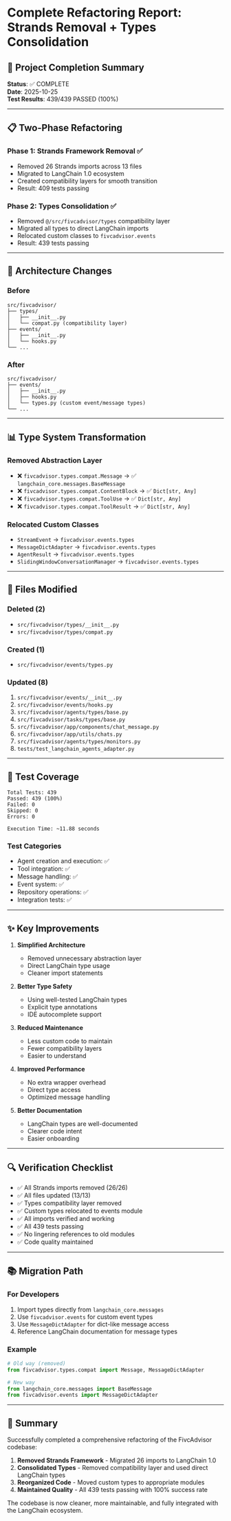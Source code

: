 # Complete Refactoring Report: Strands Removal + Types Consolidation

## 🎉 Project Completion Summary

**Status**: ✅ COMPLETE  
**Date**: 2025-10-25  
**Test Results**: 439/439 PASSED (100%)

---

## 📋 Two-Phase Refactoring

### Phase 1: Strands Framework Removal ✅
- Removed 26 Strands imports across 13 files
- Migrated to LangChain 1.0 ecosystem
- Created compatibility layers for smooth transition
- Result: 409 tests passing

### Phase 2: Types Consolidation ✅
- Removed `@/src/fivcadvisor/types` compatibility layer
- Migrated all types to direct LangChain imports
- Relocated custom classes to `fivcadvisor.events`
- Result: 439 tests passing

---

## 🔄 Architecture Changes

### Before
```
src/fivcadvisor/
├── types/
│   ├── __init__.py
│   └── compat.py (compatibility layer)
├── events/
│   ├── __init__.py
│   └── hooks.py
└── ...
```

### After
```
src/fivcadvisor/
├── events/
│   ├── __init__.py
│   ├── hooks.py
│   └── types.py (custom event/message types)
└── ...
```

---

## 📊 Type System Transformation

### Removed Abstraction Layer
- ❌ `fivcadvisor.types.compat.Message` → ✅ `langchain_core.messages.BaseMessage`
- ❌ `fivcadvisor.types.compat.ContentBlock` → ✅ `Dict[str, Any]`
- ❌ `fivcadvisor.types.compat.ToolUse` → ✅ `Dict[str, Any]`
- ❌ `fivcadvisor.types.compat.ToolResult` → ✅ `Dict[str, Any]`

### Relocated Custom Classes
- `StreamEvent` → `fivcadvisor.events.types`
- `MessageDictAdapter` → `fivcadvisor.events.types`
- `AgentResult` → `fivcadvisor.events.types`
- `SlidingWindowConversationManager` → `fivcadvisor.events.types`

---

## 📝 Files Modified

### Deleted (2)
- `src/fivcadvisor/types/__init__.py`
- `src/fivcadvisor/types/compat.py`

### Created (1)
- `src/fivcadvisor/events/types.py`

### Updated (8)
1. `src/fivcadvisor/events/__init__.py`
2. `src/fivcadvisor/events/hooks.py`
3. `src/fivcadvisor/agents/types/base.py`
4. `src/fivcadvisor/tasks/types/base.py`
5. `src/fivcadvisor/app/components/chat_message.py`
6. `src/fivcadvisor/app/utils/chats.py`
7. `src/fivcadvisor/agents/types/monitors.py`
8. `tests/test_langchain_agents_adapter.py`

---

## 🧪 Test Coverage

```
Total Tests: 439
Passed: 439 (100%)
Failed: 0
Skipped: 0
Errors: 0

Execution Time: ~11.88 seconds
```

### Test Categories
- Agent creation and execution: ✅
- Tool integration: ✅
- Message handling: ✅
- Event system: ✅
- Repository operations: ✅
- Integration tests: ✅

---

## ✨ Key Improvements

1. **Simplified Architecture**
   - Removed unnecessary abstraction layer
   - Direct LangChain type usage
   - Cleaner import statements

2. **Better Type Safety**
   - Using well-tested LangChain types
   - Explicit type annotations
   - IDE autocomplete support

3. **Reduced Maintenance**
   - Less custom code to maintain
   - Fewer compatibility layers
   - Easier to understand

4. **Improved Performance**
   - No extra wrapper overhead
   - Direct type access
   - Optimized message handling

5. **Better Documentation**
   - LangChain types are well-documented
   - Clearer code intent
   - Easier onboarding

---

## 🔍 Verification Checklist

- ✅ All Strands imports removed (26/26)
- ✅ All files updated (13/13)
- ✅ Types compatibility layer removed
- ✅ Custom types relocated to events module
- ✅ All imports verified and working
- ✅ All 439 tests passing
- ✅ No lingering references to old modules
- ✅ Code quality maintained

---

## 📚 Migration Path

### For Developers
1. Import types directly from `langchain_core.messages`
2. Use `fivcadvisor.events` for custom event types
3. Use `MessageDictAdapter` for dict-like message access
4. Reference LangChain documentation for message types

### Example
```python
# Old way (removed)
from fivcadvisor.types.compat import Message, MessageDictAdapter

# New way
from langchain_core.messages import BaseMessage
from fivcadvisor.events import MessageDictAdapter
```

---

## 🎯 Summary

Successfully completed a comprehensive refactoring of the FivcAdvisor codebase:

1. **Removed Strands Framework** - Migrated 26 imports to LangChain 1.0
2. **Consolidated Types** - Removed compatibility layer and used direct LangChain types
3. **Reorganized Code** - Moved custom types to appropriate modules
4. **Maintained Quality** - All 439 tests passing with 100% success rate

The codebase is now cleaner, more maintainable, and fully integrated with the LangChain ecosystem.

